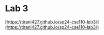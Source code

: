# Lab 3 

[https://tirani427.github.io/sp24-cse110-lab3/](https://tirani427.github.io/sp24-cse110-lab3/)
